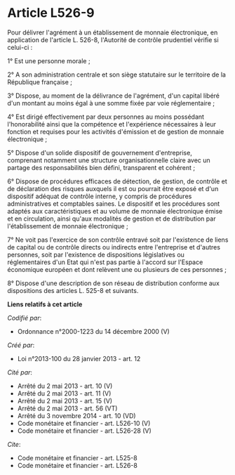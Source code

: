 # Article L526-9

Pour délivrer l'agrément à un établissement de monnaie électronique, en application de l'article L. 526-8, l'Autorité de
contrôle prudentiel vérifie si celui-ci : 

1° Est une personne morale ; 

2° A son administration centrale et son siège statutaire sur le territoire de la République française ; 

3° Dispose, au moment de la délivrance de l'agrément, d'un capital libéré d'un montant au moins égal à une somme fixée par
voie réglementaire ; 

4° Est dirigé effectivement par deux personnes au moins possédant l'honorabilité ainsi que la compétence et l'expérience
nécessaires à leur fonction et requises pour les activités d'émission et de gestion de monnaie électronique ; 

5° Dispose d'un solide dispositif de gouvernement d'entreprise, comprenant notamment une structure organisationnelle claire
avec un partage des responsabilités bien défini, transparent et cohérent ; 

6° Dispose de procédures efficaces de détection, de gestion, de contrôle et de déclaration des risques auxquels il est ou
pourrait être exposé et d'un dispositif adéquat de contrôle interne, y compris de procédures administratives et comptables
saines. Le dispositif et les procédures sont adaptés aux caractéristiques et au volume de monnaie électronique émise et en
circulation, ainsi qu'aux modalités de gestion et de distribution par l'établissement de monnaie électronique ; 

7° Ne voit pas l'exercice de son contrôle entravé soit par l'existence de liens de capital ou de contrôle directs ou
indirects entre l'entreprise et d'autres personnes, soit par l'existence de dispositions législatives ou réglementaires d'un
Etat qui n'est pas partie à l'accord sur l'Espace économique européen et dont relèvent une ou plusieurs de ces personnes ; 

8° Dispose d'une description de son réseau de distribution conforme aux dispositions des articles L. 525-8 et suivants.

**Liens relatifs à cet article**

_Codifié par_:

  - Ordonnance n°2000-1223 du 14 décembre 2000 (V)

_Créé par_:

  - Loi n°2013-100 du 28 janvier 2013 - art. 12

_Cité par_:

  - Arrêté du 2 mai 2013 - art. 10 (V)
  - Arrêté du 2 mai 2013 - art. 11 (V)
  - Arrêté du 2 mai 2013 - art. 15 (V)
  - Arrêté du 2 mai 2013 - art. 56 (VT)
  - Arrêté du 3 novembre 2014 - art. 10 (VD)
  - Code monétaire et financier - art. L526-10 (V)
  - Code monétaire et financier - art. L526-28 (V)

_Cite_:

  - Code monétaire et financier - art. L525-8
  - Code monétaire et financier - art. L526-8
